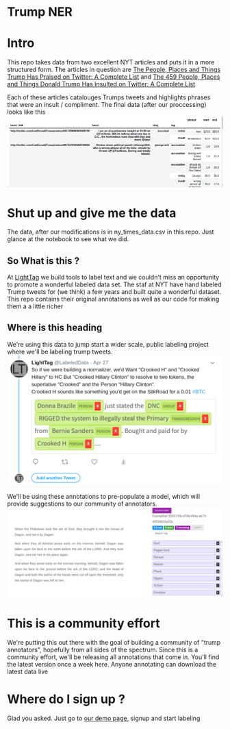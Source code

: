 # Trump NER
# Intro
This repo takes data from two excellent NYT articles and puts it in a more structured form. 
The articles in question are [The People, Places and Things Trump Has Praised on Twitter: A Complete List](https://www.nytimes.com/interactive/2018/02/14/upshot/trump-compliments-list.html) and [The 459 People, Places and Things Donald Trump Has Insulted on Twitter: A Complete List](https://www.nytimes.com/interactive/2016/01/28/upshot/donald-trump-twitter-insults.html)

Each of these articles catalouges Trumps tweets and highlights phrases that were an insult / compliment. 
The final data (after our proccessing) looks like this
![The data](./TheData.png "The Data")
# Shut up and give me the data
The data, after our modifications is in ny_times_data.csv in this repo. Just glance at the notebook to see what we did. 
## So What is this ?
At [LightTag](https://lighttag.io) we build tools to label text and we couldn't miss an opportunity to promote a wonderful labeled data set. The staf at NYT have hand labeled Trump tweets for (we think) a few years and built quite a wonderful dataset. This repo contains their original annotations as well as our code for making them a a little richer

## Where is this heading
We're using this data to jump start a wider scale, public labeling project where we'll be labeling trump tweets.
![Tweeting annotations](./Tweet.png "Labeling data")

We'll be using these annotations to pre-populate a model, which will provide suggestions to our community of annotators. 
![Something like this](./suggestions.gif "Something like this")

# This is a community effort
We're putting this out there with the goal of building a community of "trump annotators", hopefully from all sides of the spectrum. 
Since this is a community effort, we'll be releasing all annotations that come in. You'll find the latest version once a week here. 
Anyone annotating can download the latest data live

# Where do I sign up ? 

Glad you asked. Just go to [our demo page](https://demo.lighttag.io), signup and start labeling 
